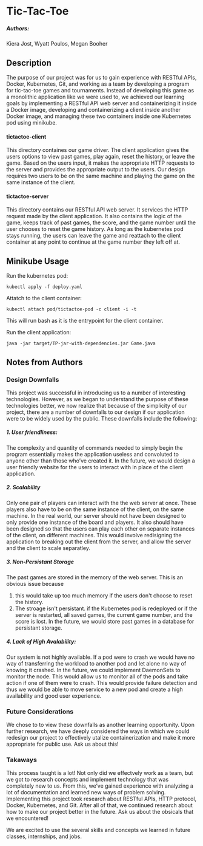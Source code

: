 # Tic-Tac-Toe
##### Authors:
Kiera Jost,
Wyatt Poulos,
Megan Booher

## Description
The purpose of our project was for us to gain experience with RESTful APIs, Docker, Kubernetes, Git, and working as a team by developing a program for tic-tac-toe games and tournaments. Instead of developing this game as a monolithic application like we were used to, we achieved our learning goals by implementing a RESTful API web server and containerizing it inside a Docker image, developing and containerizing a client inside another Docker image, and managing these two containers inside one Kubernetes pod using minikube. 

#### tictactoe-client
This directory containes our game driver. The client application gives the users options to view past games, play again, reset the history, or leave the game. Based on the users input, it makes the appropriate HTTP requests to the server and provides the appropriate output to the users. Our design requires two users to be on the same machine and playing the game on the same instance of the client.

#### tictactoe-server
This directory contains our RESTful API web server. It services the HTTP request made by the client application. It also contains the logic of the game, keeps track of past games, the score, and the game number until the user chooses to reset the game history. As long as the kubernetes pod stays running, the users can leave the game and reattach to the client container at any point to continue at the game number they left off at.


## Minikube Usage

Run the kubernetes pod:
```
kubectl apply -f deploy.yaml
```
Attatch to the client container:
```
kubectl attach pod/tictactoe-pod -c client -i -t
```
This will run bash as it is the entrypoint for the client container.

Run the client application:
```
java -jar target/TP-jar-with-dependencies.jar Game.java
```

## Notes from Authors

### Design Downfalls
This project was successful in introducing us to a number of interesting technologies. However, as we began to understand the purpose of these technologies better, we now realize that because of the simplicity of our project, there are a number of downfalls to our design if our application were to be widely used by the public. These downfalls include the following:

##### 1. User friendliness: 
The complexity and quantity of commands needed to simply begin the program essentially makes the application useless and convoluted to anyone other than
those who’ve created it. In the future, we would design a user friendly website for the users to interact with in place of the client application. 

##### 2. Scalability
Only one pair of players can interact with the the web server at once. These players also have to be on the same instance of the client, on the same machine. In the real world, our server should not have been designed to only provide one instance of the board and players. It also should have been designed so that the users can play each other on separate instances of the client, on different machines. This would involve redisigning the application to breaking out the client from the server, and allow the server and the client to scale separatley.

##### 3. Non-Persistant Storage
The past games are stored in the memory of the web server. This is an obvious issue because 
1. this would take up too much memory if the users don't choose to reset the history. 
2. The stroage isn't persistant. if the Kubernetes pod is redeployed or if the server is restarted, all saved games, the current game number, and the score is lost. 
In the future, we would store past games in a database for persistant storage. 

##### 4. Lack of High Avalability:
Our system is not highly available. If a pod were to crash we would have no way of transferring the workload to another pod and let alone no way of knowing it crashed. In the future, we could implement DaemonSets to monitor the node. This would allow us to monitor all of the pods and take action if one of them were to crash. This would provide failure detection and thus we would be able to move service to a new pod and create a high availability and good user experience.

### Future Considerations
We chose to to view these downfalls as another learning opportunity. Upon further research, we have deeply considered the ways in which we could redesign our project to effectively utalize containerization and make it more appropriate for public use. Ask us about this!

### Takaways
This process taught is a lot! Not only did we effectvely work as a team, but we got to research concepts and implement technology that was completely new to us. From this, we’ve gained experience with analyzing a lot of documentation and learned new ways of problem solving. Implementing this project took research about RESTful APIs, HTTP protocol, Docker, Kubernetes, and Git. After all of that, we continued research about how to make our project better in the future. Ask us about the obsicals that we encountered!

We are excited to use the several skills and concepts we learned in future classes, internships, and jobs.



